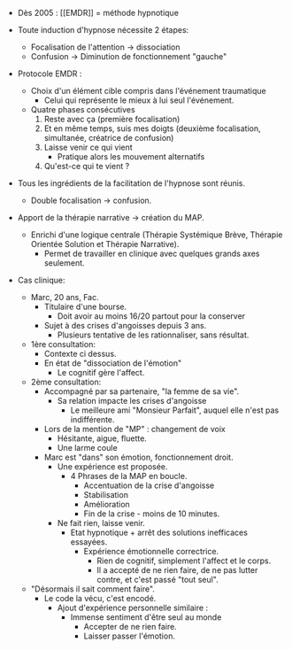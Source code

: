 - Dès 2005 : [[EMDR]] = méthode hypnotique

- Toute induction d'hypnose nécessite 2 étapes:
	- Focalisation de l'attention -> dissociation
	- Confusion -> Diminution de fonctionnement "gauche"

- Protocole EMDR :
	- Choix d'un élément cible compris dans l'événement traumatique
		- Celui qui représente le mieux à lui seul l'événement. 
	- Quatre phases consécutives
		1. Reste avec ça (première focalisation)
		2. Et en même temps, suis mes doigts (deuxième focalisation, simultanée, créatrice de confusion)
		3. Laisse venir ce qui vient 
			- Pratique alors les mouvement alternatifs 
		4. Qu'est-ce qui te vient ? 

 - Tous les ingrédients de la facilitation de l'hypnose sont réunis.
	 - Double focalisation -> confusion.

- Apport de la thérapie narrative -> création du MAP. 
	- Enrichi d'une logique centrale (Thérapie Systémique Brève, Thérapie Orientée Solution et Thérapie Narrative).
		- Permet de travailler en clinique avec quelques grands axes seulement. 

- Cas clinique:
	- Marc, 20 ans,  Fac. 
		- Titulaire d'une bourse.
			- Doit avoir au moins 16/20 partout pour la conserver
		- Sujet à des crises d'angoisses depuis 3 ans.
			- Plusieurs tentative de les rationnaliser, sans résultat.
	- 1ère consultation:
		- Contexte ci dessus.
		- En état de "dissociation de l'émotion"
			- Le cognitif gère l'affect.
	- 2ème consultation:
		- Accompagné par sa partenaire, "la femme de sa vie".
			- Sa relation impacte les crises d'angoisse
				- Le meilleure ami "Monsieur Parfait", auquel elle n'est pas indifférente. 
		- Lors de la mention de "MP" : changement de voix 
			- Hésitante, aigue, fluette.
			- Une larme coule
		- Marc est "dans" son émotion, fonctionnement droit.
			- Une expérience est proposée.
				- 4 Phrases de la MAP en boucle. 
					- Accentuation de la crise d'angoisse
					- Stabilisation
					- Amélioration
					- Fin de la crise - moins de 10 minutes.
			- Ne fait rien, laisse venir. 
				- Etat hypnotique + arrêt des solutions inefficaces essayées.
					- Expérience émotionnelle correctrice. 
						- Rien de cognitif, simplement l'affect et le corps. 
						- Il a accepté de ne rien faire, de ne pas lutter contre, et c'est passé "tout seul".
	- "Désormais il sait comment faire".
		- Le code la vécu, c'est encodé. 
			- Ajout d'expérience personnelle similaire :
				- Immense sentiment d'être seul au monde
					- Accepter de ne rien faire.
					- Laisser passer l'émotion. 

